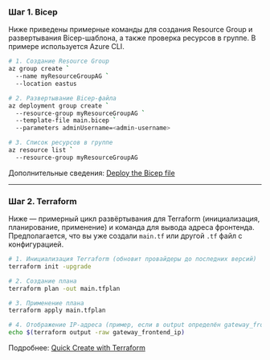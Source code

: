 ### Шаг 1. Bicep

Ниже приведены примерные команды для создания Resource Group и развертывания Bicep-шаблона, а также проверка ресурсов в группе. В примере используется Azure CLI.

```bash
# 1. Создание Resource Group
az group create `
  --name myResourceGroupAG `
  --location eastus

# 2. Развертывание Bicep-файла
az deployment group create `
  --resource-group myResourceGroupAG `
  --template-file main.bicep `
  --parameters adminUsername=<admin-username>

# 3. Список ресурсов в группе
az resource list `
  --resource-group myResourceGroupAG
```

Дополнительные сведения:
[Deploy the Bicep file](https://learn.microsoft.com/en-us/azure/application-gateway/quick-create-bicep?tabs=CLI#deploy-the-bicep-file)

---

### Шаг 2. Terraform

Ниже — примерный цикл развёртывания для Terraform (инициализация, планирование, применение) и команда для вывода адреса фронтенда. Предполагается, что вы уже создали `main.tf` или другой `.tf` файл с конфигурацией.

```bash
# 1. Инициализация Terraform (обновит провайдеры до последних версий)
terraform init -upgrade

# 2. Создание плана
terraform plan -out main.tfplan

# 3. Применение плана
terraform apply main.tfplan

# 4. Отображение IP-адреса (пример, если в output определён gateway_frontend_ip)
echo $(terraform output -raw gateway_frontend_ip)
```

Подробнее:
[Quick Create with Terraform](https://learn.microsoft.com/en-us/azure/application-gateway/quick-create-terraform#create-a-terraform-execution-plan)